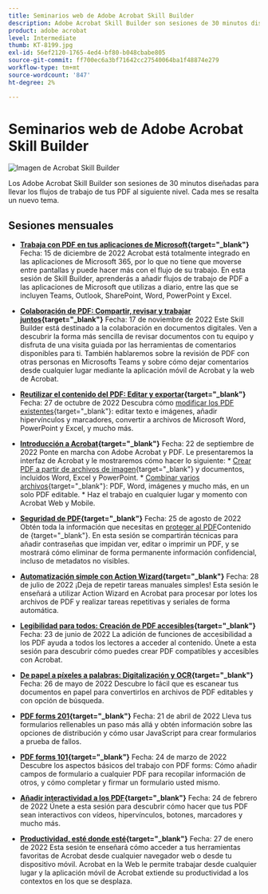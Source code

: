 ```yaml
---
title: Seminarios web de Adobe Acrobat Skill Builder
description: Adobe Acrobat Skill Builder son sesiones de 30 minutos diseñadas para llevar tus flujos de trabajo de PDF al siguiente nivel
product: adobe acrobat
level: Intermediate
thumb: KT-8199.jpg
exl-id: 56ef2120-1765-4ed4-bf80-b048cbabe805
source-git-commit: ff700ec6a3bf71642cc27540064ba1f48874e279
workflow-type: tm+mt
source-wordcount: '847'
ht-degree: 2%

---
```


# Seminarios web de Adobe Acrobat Skill Builder

![Imagen de Acrobat Skill Builder](../assets/sbacrobatwebinars.png)

Los Adobe Acrobat Skill Builder son sesiones de 30 minutos diseñadas para llevar los flujos de trabajo de tus PDF al siguiente nivel. Cada mes se resalta un nuevo tema.

## Sesiones mensuales

* **[Trabaja con PDF en tus aplicaciones de Microsoft](https://adobe-acrobat-skill-builder.joinus.adobeevents.com/attendease/networking/experience/f7e3961b-e322-4253-bfa4-ff1957a08d99/c1111644-e958-41bf-ad6e-dffafafa7fa0){target=&quot;_blank&quot;}**
Fecha: 15 de diciembre de 2022 Acrobat está totalmente integrado en las aplicaciones de Microsoft 365, por lo que no tiene que moverse entre pantallas y puede hacer más con el flujo de su trabajo. En esta sesión de Skill Builder, aprenderás a añadir flujos de trabajo de PDF a las aplicaciones de Microsoft que utilizas a diario, entre las que se incluyen Teams, Outlook, SharePoint, Word, PowerPoint y Excel.

* **[Colaboración de PDF: Compartir, revisar y trabajar juntos](https://adobe-acrobat-skill-builder.joinus.adobeevents.com/attendease/networking/experience/d1eb8544-6268-4855-8500-2370b1e68045/0dd92858-0587-49f4-be60-8d48c140ef39){target=&quot;_blank&quot;}**
Fecha: 17 de noviembre de 2022 Este Skill Builder está destinado a la colaboración en documentos digitales. Ven a descubrir la forma más sencilla de revisar documentos con tu equipo y disfruta de una visita guiada por las herramientas de comentarios disponibles para ti. También hablaremos sobre la revisión de PDF con otras personas en Microsofts Teams y sobre cómo dejar comentarios desde cualquier lugar mediante la aplicación móvil de Acrobat y la web de Acrobat.

* **[Reutilizar el contenido del PDF: Editar y exportar](https://adobe-acrobat-skill-builder.joinus.adobeevents.com/attendease/networking/experience/68a9bbf2-91ca-40f0-baa1-812dd0730e0b/48c2399c-7392-4d7d-ba51-f623dead313a){target=&quot;_blank&quot;}**
Fecha: 27 de octubre de 2022 Descubra cómo [modificar los PDF existentes](https://www.adobe.com/es/acrobat/online/pdf-editor.html){target=&quot;_blank&quot;}: editar texto e imágenes, añadir hipervínculos y marcadores, convertir a archivos de Microsoft Word, PowerPoint y Excel, y mucho más.

* **[Introducción a Acrobat](https://adobe-acrobat-skill-builder.joinus.adobeevents.com/attendease/networking/experience/360c9159-3f6f-47ae-8320-d0ad391883e1/e54db15b-af50-40ff-a274-6e927a22c6e7){target=&quot;_blank&quot;}**
Fecha: 22 de septiembre de 2022 Ponte en marcha con Adobe Acrobat y PDF. Le presentaremos la interfaz de Acrobat y le mostraremos cómo hacer lo siguiente: * [Crear PDF a partir de archivos de imagen](https://www.adobe.com/es/acrobat/online/convert-pdf.html){target=&quot;_blank&quot;} y documentos, incluidos Word, Excel y PowerPoint. * [Combinar varios archivos](https://www.adobe.com/es/acrobat/online/merge-pdf.html){target=&quot;_blank&quot;}: PDF, Word, imágenes y mucho más, en un solo PDF editable. * Haz el trabajo en cualquier lugar y momento con Acrobat Web y Mobile.

* **[Seguridad de PDF](https://adobe-acrobat-skill-builder.joinus.adobeevents.com/attendease/networking/experience/ad3778d2-f2c3-4966-98ed-8b1bb90e4b2b/180ad785-1b5b-4c80-80ab-1df345f082ff){target=&quot;_blank&quot;}**
Fecha: 25 de agosto de 2022 Obtén toda la información que necesitas en [proteger al PDF](https://www.adobe.com/es/acrobat/online/password-protect-pdf.html)Contenido de {target=&quot;_blank&quot;}. En esta sesión se compartirán técnicas para añadir contraseñas que impidan ver, editar o imprimir un PDF, y se mostrará cómo eliminar de forma permanente información confidencial, incluso de metadatos no visibles.

* **[Automatización simple con Action Wizard](https://adobe-acrobat-skill-builder.joinus.adobeevents.com/attendease/networking/experience/45ef14f7-e5e4-4fe0-ba26-905adac092a2/24bf421e-f489-47dc-a5a4-d8d70858348c){target=&quot;_blank&quot;}**
Fecha: 28 de julio de 2022 ¡Deja de repetir tareas manuales simples! Esta sesión le enseñará a utilizar Action Wizard en Acrobat para procesar por lotes los archivos de PDF y realizar tareas repetitivas y seriales de forma automática.

* **[Legibilidad para todos: Creación de PDF accesibles](https://adobe-acrobat-skill-builder.joinus.adobeevents.com/attendease/networking/experience/18c111bd-9c63-4636-a4fd-8dc045a20423/8484f6c9-e2c9-4e1c-8d03-c2ca1d4db77c){target=&quot;_blank&quot;}**
Fecha: 23 de junio de 2022 La adición de funciones de accesibilidad a los PDF ayuda a todos los lectores a acceder al contenido. Únete a esta sesión para descubrir cómo puedes crear PDF compatibles y accesibles con Acrobat.

* **[De papel a píxeles a palabras: Digitalización y OCR](https://adobe-acrobat-skill-builder.joinus.adobeevents.com/attendease/networking/experience/db1178ff-fd0e-4429-9a91-dae080cac9c3/611fa8dd-1b65-4135-800b-feb61541615f){target=&quot;_blank&quot;}**
Fecha: 26 de mayo de 2022 Descubre lo fácil que es escanear tus documentos en papel para convertirlos en archivos de PDF editables y con opción de búsqueda.

* **[PDF forms 201](https://adobe-acrobat-skill-builder.joinus.adobeevents.com/attendease/networking/experience/e05d5e32-598e-49a2-b847-a06207dcbfd7/39c070e1-4ef4-4fc2-aa1e-bf89fb59215e){target=&quot;_blank&quot;}**
Fecha: 21 de abril de 2022 Lleva tus formularios rellenables un paso más allá y obtén información sobre las opciones de distribución y cómo usar JavaScript para crear formularios a prueba de fallos.

* **[PDF forms 101](https://adobe-acrobat-skill-builder.joinus.adobeevents.com/attendease/networking/experience/c7f08842-3d62-4b98-bb2a-029feef13621/5f8f1f46-c321-4fba-8c49-4b89d3de6d36){target=&quot;_blank&quot;}**
Fecha: 24 de marzo de 2022 Descubre los aspectos básicos del trabajo con PDF forms: Cómo añadir campos de formulario a cualquier PDF para recopilar información de otros, y cómo completar y firmar un formulario usted mismo.

* **[Añadir interactividad a los PDF](https://adobe-acrobat-skill-builder.joinus.adobeevents.com/attendease/networking/experience/c3150e33-0164-4f94-ac46-aec99b843291/14ea3de0-529f-4c79-9020-cd0a4f98aab0){target=&quot;_blank&quot;}**
Fecha: 24 de febrero de 2022 Únete a esta sesión para descubrir cómo hacer que tus PDF sean interactivos con vídeos, hipervínculos, botones, marcadores y mucho más.

* **[Productividad, esté donde esté](https://adobe-acrobat-skill-builder.joinus.adobeevents.com/attendease/networking/experience/99e0622a-adf9-4a8b-918f-fd4f4b3a3235/53620704-6da7-4b88-97da-a1f9f0fff3f4){target=&quot;_blank&quot;}**
Fecha: 27 de enero de 2022 Esta sesión te enseñará cómo acceder a tus herramientas favoritas de Acrobat desde cualquier navegador web o desde tu dispositivo móvil. Acrobat en la Web le permite trabajar desde cualquier lugar y la aplicación móvil de Acrobat extiende su productividad a los contextos en los que se desplaza.